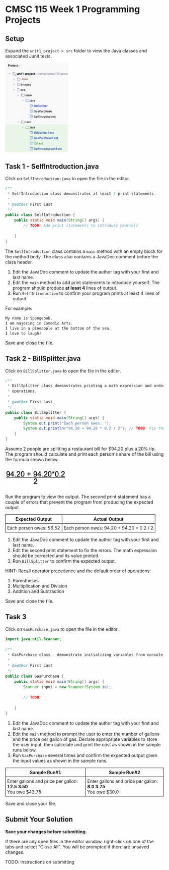 # CMSC 115 Week 1 Programming Projects

## Setup

Expand the `unit1_project > src` folder to view the Java classes and associated Junit tests.

<img alt="expand unit1_project folders" src="images/unit1_project_files.png" width="200" >

## Task 1 - SelfIntroduction.java

Click on `SelfIntroduction.java` to open the file in the editor.

```java
/**
 * SelfIntroduction class demonstrates at least 4 print statements.
 *
 * @author First Last
 */
public class SelfIntroduction {
    public static void main(String[] args) {
        // TODO: Add print statements to introduce yourself

    }
}
```

The `SelfIntroduction` class contains a `main` method with an empty block for
the method body. The class also contains a JavaDoc comment before the class
header.

1. Edit the JavaDoc comment to update the author tag with your first and last
   name.
2. Edit the `main` method to add print statements to introduce yourself. The
   program should produce **at least 4** lines of output.
3. Run `SelfIntroduction` to confirm your program prints at least 4 lines of
   output.

For example:

```text
My name is Spongebob.
I am majoring in Comedic Arts.
I live in a pineapple at the bottom of the sea.
I love to laugh!
```

Save and close the file.

## Task 2 - BillSplitter.java

Click on `BillSplitter.java` to open the file in the editor.

```java
/**
 * BillSplitter class demonstrates printing a math expression and order of
 * operations.
 *
 * @author First Last
 */
public class BillSplitter {
    public static void main(String[] args) {
        System.out.print("Each person owes: ");
        System.out.println("94.20 + 94.20 * 0.2 / 2"); // TODO: Fix the errors
    }
}
```

Assume 2 people are splitting a restaurant bill for $94.20 plus a 20% tip. The
program should calculate and print each person's share of the bill using the
formula shown below.

<img src="images/bill_split.png" width="200">

Run the program to view the output. The second print statement has a couple of
errors that prevent the program from producing the expected output.

| Expected Output         | Actual Output                              |
| ----------------------- | ------------------------------------------ |
| Each person owes: 56.52 | Each person owes: 94.20 + 94.20 \* 0.2 / 2 |

1. Edit the JavaDoc comment to update the author tag with your first and last
   name.
2. Edit the second print statement to fix the errors. The math expression should
   be corrected and its value printed.
3. Run `BillSplitter` to confirm the expected output.

HINT: Recall operator precedence and the default order of operations:

1. Parentheses
2. Multiplication and Division
3. Addition and Subtraction

Save and close the file.

## Task 3

Click on `GasPurchase.java` to open the file in the editor.

```java
import java.util.Scanner;

/**
 * GasPurchase class - demonstrate initializing variables from console input
 *
 * @author First Last
 */
public class GasPurchase {
    public static void main(String[] args) {
        Scanner input = new Scanner(System.in);

        // TODO:

    }
}
```

1. Edit the JavaDoc comment to update the author tag with your first and last
   name.
2. Edit the `main` method to prompt the user to enter the number of gallons and
   the price per gallon of gas. Declare appropriate variables to store the user
   input, then calculate and print the cost as shown in the sample runs below.
3. Run `GasPurchase` several times and confirm the expected output given the
   input values as shown in the sample runs.

| Sample Run#1                                                            | Sample Run#2                                                         |
| ----------------------------------------------------------------------- | -------------------------------------------------------------------- |
| Enter gallons and price per gallon: <b>12.5 3.50</b><br> You owe $43.75 | Enter gallons and price per gallon: <b>8.0 3.75</b><br>You owe $30.0 |

Save and close your file.

## Submit Your Solution

**Save your changes before submitting.**

If there are any open files in the editor window, right-click on one of the tabs
and select "Close All". You will be prompted if there are unsaved changes.

TODO: Instructions on submitting

<style>
   th,td {
      border: 1px solid black;
      padding: 5px;
   }
</style>
